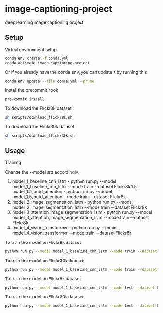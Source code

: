# image-captioning-project
deep learning image captioning project 

## Setup

Virtual environment setup
```bash
conda env create -f conda.yml
conda activate image-captioning-project
```

Or if you already have the conda env, you can update it by running this:
```bash
conda env update --file conda.yml --prune
```

Install the precommit hook 
```bash
pre-commit install
```

To download the Flickr8k dataset
```bash
sh scripts/download_flickr8k.sh
```

To download the Flickr30k dataset
```bash
sh scripts/download_flickr30k.sh
```

## Usage

Training

Change the --model arg accordingly:
1. model_1_baseline_cnn_lstm - python run.py --model model_1_baseline_cnn_lstm --mode train --dataset Flickr8k 
1.5. model_1.5_butd_attention - python run.py --model model_1.5_butd_attention --mode train --dataset Flickr8k 
2. model_2_image_segmentation_lstm - python run.py --model model_2_image_segmentation_lstm --mode train --dataset Flickr8k 
3. model_3_attention_image_segmentation_lstm - python run.py --model model_3_attention_image_segmentation_lstm --mode train --dataset Flickr8k 
4. model_4_vision_transformer - python run.py --model model_4_vision_transformer --mode train --dataset Flickr8k 

To train the model on Flickr8k dataset:
```bash
python run.py --model model_1_baseline_cnn_lstm --mode train --dataset Flickr8k 
```

To train the model on Flickr30k dataset:
```bash
python run.py --model model_1_baseline_cnn_lstm --mode train --dataset Flickr30k
```

To train the model on Flickr8k dataset:
```bash
python run.py --model model_1_baseline_cnn_lstm --mode test --dataset Flickr8k
```

To train the model on Flickr30k dataset:
```bash
python run.py --model model_1_baseline_cnn_lstm --mode test --dataset Flickr30k
```
